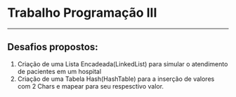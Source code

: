 # Trabalho Programação III
---
## Desafios propostos:
1. Criação de uma Lista Encadeada(LinkedList) para simular o atendimento de pacientes em um hospital
3. Criação de uma Tabela Hash(HashTable) para a inserção de valores com 2 Chars e mapear para seu respesctivo valor.

   
